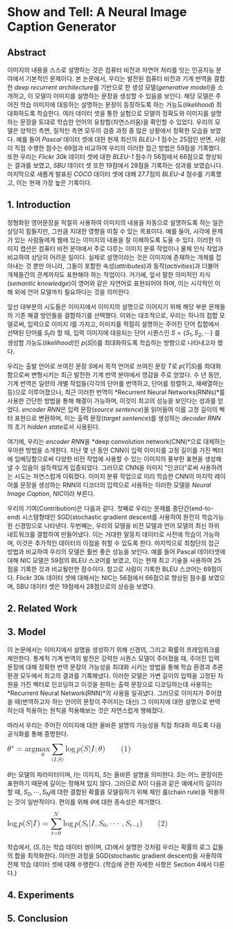 # Show and Tell: A Neural Image Caption Generator

## Abstract

 이미지의 내용을 스스로 설명하는 것은 컴퓨터 비전과 자연어 처리를 잇는 인공지능 분야에서 기본적인 문제이다. 본 논문에서, 우리는 발전된 컴퓨터 비전과 기계 번역을 결합한 *deep recurrent architecture*를 기반으로 한 생성 모델(*generative model*)을 소개하고, 이 모델이 이미지를 설명하는 문장을 생성할 수 있음을 보인다. 해당 모델은 주어진 학습 이미지에 대응하는 설명하는 문장이 등장하도록 하는 가능도(*likelihood*) 최대화하도록 학습한다. 여러 데이터 셋을 통한 실험으로 모델의 정확도와 이미지를 설명하는 문장을 토대로 학습한 언어의 유창함(자연스러움)을 확인할 수 있었다. 우리의 모델은 양적인 측면, 질적인 측면 모두의 검증 과정 중 많은 상황에서 정확한 모습을 보였다. 예를 들어 *Pascal* 데이터 셋에 대한 현재 최신의 *BLEU-1* 점수는 25점인 반면, 사람이 직접 수행한 점수는 69점과 비교하여 우리의 이러한 접근 방법은 59점을 기록했다. 또한 우리는 *Flickr 30k* 데이터 셋에 대한 *BLEU-1* 점수가 56점에서 66점으로 향상되는 결과를 보였고, *SBU* 데이터 셋 또한 19점에서 28점을 기록하는 성과를 보였습니다. 마지막으로 새롭게 발표된 *COCO* 데이터 셋에 대해 27.7점의 *BLEU-4* 점수를 기록했고, 이는 현재 가장 높은 기록이다.

## 1. Introduction

 정형화된 영어문장을 적절히 사용하여 이미지의 내용을 자동으로 설명하도록 하는 일은 상당히 힘들지만, 그만큼 지대한 영향을 미칠 수 있는 목표이다. 예를 들어, 시각에 문제가 있는 사람들에게 웹에 있는 이미지의 내용을 잘 이해하도록 도울 수 있다. 이러한 이미지 캡션은 컴퓨터 비전 분야에서 주로 다루는 이미지 분류 작업이나 물체 인식 작업과 비교하여 상당히 어려운 일이다. 실제로 설명이라는 것은 이미지에 존재하는 개체를 잡아내는 것 뿐만 아니라, 그들이 포함한 속성(*attributes*)과 동작(*activities*)과 더불어 개체들간의 관계까지도 표현해야 하는 작업이다. 거기에, 앞서 말한 의미적인 지식(*semantic knowledge*)이 영어와 같은 자연어로 표현되어야 하며, 이는 시각적인 이해 외에 언어 모델까지 필요하다는 것을 의미한다.

 앞선 대부분의 시도들은 이미지에서 이미지의 설명으로 이어지기 위해 해당 부분 문제들의 기존 해결 방안들을 결합하기를 선택했다. 이와는 대조적으로, 우리는 하나의 접합 모델로써, 입력으로 이미지 $I$를 가지고, 이미지를 적절히 설명하는 주어진 단어 집합에서 선택된 단어를 $S_t$라 할 때, 입력 이미지에 대응되는 단어 시퀀스인 $S=\{S_1, S_2, \cdots\}$ 를 생성할 가능도(*likelihood*)인 $p(S|I)$를 최대화하도록 학습하는 방향으로 나타내고자 했다.

 우리는 출발 언어로 쓰여진 문장 $S$에서 목적 언어로 쓰여진 문장 $T$로 $p(T|S)$를 최대화함으로써 변형시키는 최근 발전한 기계 번역 분야에서 영감을 주로 얻었다. 수 년 동안, 기계 번역은 일련의 개별 작업들(각각의 단어를 번역하고, 단어를 정렬하고, 재배열하는 등)으로 이루어졌으나, 최근 이러한 번역이 *Recurrent Neural Networks(RNNs)*를 사용한 간단한 방법을 통해 해결이 가능하며, 이것이 최고의 성능을 보인다는 성과를 얻었다. *encoder RNN*은 입력 문장(*source sentence*)을 읽어들여 이를 고정 길이의 벡터 표현으로 변환하며, 이는 출력 문장(*target sentence*)를 생성하는 *decoder RNN*의 초기 *hidden state*로서 사용된다.

 여기에, 우리는 *encoder RNN*을 *deep convolution network(CNN)*으로 대체하는 우아한 방법을 소개한다. 지난 몇 년 동안 CNN이 입력 이미지를 고정 길이를 가진 벡터에 임베딩함으로써 다양한 비전 작업에 사용할 수 있는 이미지의 풍부한 표현을 생성해낼 수 있음이 설득력있게 입증되었다. 그러므로 CNN을 이미지 "인코더"로써 사용하려는 시도는 자연스럽게 이뤄졌다. 이미지 분류 작업으로 미리 학습한 CNN의 마지막 레이어를 문장을 생성하는 RNN의 디코더의 입력으로 사용하는 이러한 모델을 *Neural Image Caption, NIC*이라 부른다.

 우리의 기여(Contribution)은 다음과 같다. 첫째로 우리는 문제를 종단간(end-to-end) 시스템형태인 SGD(stochastic gradient descent를 사용하여 완전히 학습가능한 신경망으로 나타낸다. 두번째는, 우리의 모델을 비전 모델과 언어 모델의 최신 하위 네트워크를 결합하여 만들어냈다. 이는 거대한 말뭉치 데이터로 사전에 학습이 가능하며, 이것은 추가적인 데이터의 이점을 취할 수 있도록 한다. 마지막으로 최첨단의 접근 방법과 비교하여 우리의 모델은 훨씬 좋은 성능을 보인다. 예를 들어 Pascal 데이터셋에 대해 NIC 모델은 59점의 BLEU 스코어를 보였고, 이는 현재 최고 기술을 사용하여 25점을 기록한 것과 비교될만한 점수이다. 참고로 사람이 기록한 BLEU 스코어는 69점이다. Flickr 30k 데이터 셋에 대해서는 NIC는 56점에서 66점으로 향상된 점수를 보였으며, SBU 데이터 셋은 19점에서 28점으로의 상승을 보였다.

## 2. Related Work

## 3. Model

 이 논문에서는 이미지에서 설명을 생성하기 위해 신경의, 그리고 확률의 프레임워크를 제안한다. 통계적 기계 번역의 발전은 강력한 시퀀스 모델이 주어졌을 때, 주어진 입력 문장에 대해 정확한 번역 문장의 가능성을 최대화 시키는 방법을 통해 학습 환경과 추론 환경 모두에서 최고의 결과를 기록해냈다. 이러한 모델은 가변 길이의 입력을 고정된 차원을 가진 벡터로 인코딩하고 이것을 원하는 출력 문장으로 디코딩하는데 사용하는 *Recurrent Neural Network(RNN)*의 사용을 일궈냈다. 그러므로 이미지가 주어졌을 때(번역하고자 하는 언어의 문장이 주어지는 대신) 그 이미지에 대한 설명으로 번역하는데 적용하는 원칙을 적용해보는 것은 자연스럽게 행해졌다.

 따라서 우리는 주어진 이미지에 대한 올바른 설명의 가능성을 직접 최대화 하도록 다음 공식화를 통해 증명한다.

![formula_1](assets/formula_1.gif)

$\theta$는 모델의 파라미터이며, $I$는 이미지, $S$는 올바른 설명을 의미한다. $S$는 어느 문장이든 표현하기 때문에 길이는 정해져 있지 않다. 그러므로 $N$이 다음과 같은 예에서의 길이라 할 때, $S_0, \cdots, S_N$에 대한 결합된 확률을 모델링하기 위해 체인 룰(chain rule)을 적용하는 것이 일반적이다. 편의를 위해 $\theta$에 대한 종속성은 제거했다.  

![formula_2](assets/formula_2.gif)

학습에서, $(S,I)$는 학습 데이터 쌍이며, (2)에서 설명한 것처럼 우리는 확률의 로그 값들의 합을 최적화한다. 이러한 과정을 SGD(stochastic gradient descent)을 사용하여 전체 학습 데이터 셋에 대해 수행한다. (학습에 관한 자세한 사항은 Section 4에서 다룬다.)

## 4. Experiments

## 5. Conclusion
